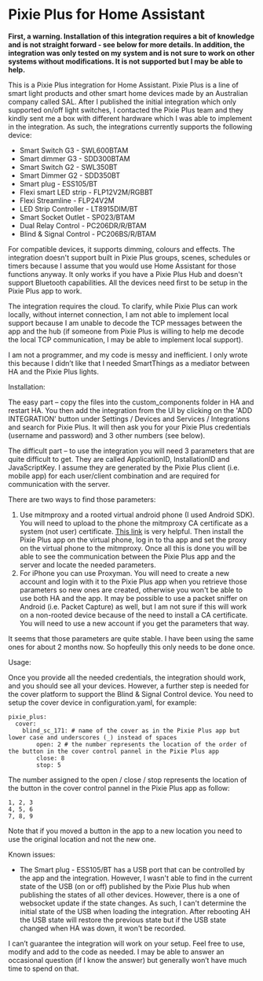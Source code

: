 # Pixie Plus for Home Assistant

**First, a warning. Installation of this integration requires a bit of knowledge and is not straight forward - see below for more details. In addition, the 
integration was only tested on my system and is not sure to work on other systems without modifications. It is not supported but I may be able to help.** 

This is a Pixie Plus integration for Home Assistant. Pixie Plus is a line of smart light products and other smart home devices made by an Australian
company called SAL. After I published the initial integration which only supported on/off light switches, I contacted the Pixie Plus team and they kindly
sent me a box with different hardware which I was able to implement in the integration. As such, the integrations currently supports the following device:
    
- Smart Switch G3 - SWL600BTAM
- Smart dimmer G3 - SDD300BTAM
- Smart Switch G2 - SWL350BT
- Smart Dimmer G2 - SDD350BT
- Smart plug - ESS105/BT
- Flexi smart LED strip - FLP12V2M/RGBBT
- Flexi Streamline - FLP24V2M
- LED Strip Controller - LT8915DIM/BT
- Smart Socket Outlet - SP023/BTAM
- Dual Relay Control - PC206DR/R/BTAM
- Blind & Signal Control - PC206BS/R/BTAM

For compatible devices, it supports dimming, colours and effects. The integration doesn't support built in Pixie Plus groups, scenes, schedules or timers 
because I assume that you would use Home Assistant for those functions anyway. It only works if you have a Pixie Plus Hub and doesn't support Bluetooth
capabilities. All the devices need first to be setup in the Pixie Plus app to work. 

The integration requires the cloud. To clarify, while Pixie Plus can 
work locally, without internet connection, I am not able to implement local support because I am unable to decode the TCP messages between the app and the 
hub (if someone from Pixie Plus is willing to help me decode the local TCP communication, I may be able to implement local support). 

I am not a programmer, and my code is messy and inefficient. I only wrote this because I didn’t like that I needed SmartThings as a mediator between HA and 
the Pixie Plus lights.  

Installation: 

The easy part – copy the files into the custom_components folder in HA and restart HA. You then add the integration from the UI by clicking on the 
'ADD INTEGRATION' button under Settings / Devices and Services / Integrations and search for Pixie Plus. It will then ask you for your Pixie Plus 
credentials (username and password) and 3 other numbers (see below).

The difficult part – to use the integration you will need 3 parameters that are quite difficult to get. They are called ApplicationID, InstallationID and 
JavaScriptKey. I assume they are generated by the Pixie Plus client (i.e. mobile app) for each user/client combination and are required for communication 
with the server. 

There are two ways to find those parameters: 
1. Use mitmproxy and a rooted virtual android phone (I used Android SDK). You will need to upload to the phone the mitmproxy CA certificate as a system 
(not user) certificate. [This link](https://docs.mitmproxy.org/stable/howto-install-system-trusted-ca-android/) is very helpful. Then install the Pixie 
Plus app on the virtual phone, log in to tha app and set the proxy on the virtual phone to the mitmproxy. Once all this is done you will
be able to see the communication between the Pixie Plus app and the server and locate the needed parameters. 
2. For iPhone you can use Proxyman. You will need to create a new account and login with it to the Pixie Plus app when you retrieve those parameters so new 
ones are created, otherwise you won't be able to use both HA and the app. It may be possible to use a packet sniffer on Android (i.e. Packet Capture) as 
well, but I am not sure if this will work on a non-rooted device because of the need to install a CA certificate. You will need to use a new account
if you get the parameters that way.

It seems that those parameters are quite stable. I have been using the same ones for about 2 months now. So hopfeully this only needs to be done once. 

Usage: 

Once you provide all the needed credentials, the integration should work, and you should see all your devices. However, a further step is needed for the 
cover platform to support the Blind & Signal Control device. You need to setup the cover device in configuration.yaml, for example:

```
pixie_plus:
  cover:
    blind_sc_171: # name of the cover as in the Pixie Plus app but lower case and underscores (_) instead of spaces
        open: 2 # the number represents the location of the order of the button in the cover control pannel in the Pixie Plus app
        close: 8
        stop: 5
```
The number assigned to the open / close / stop represents the location of the button in the cover control pannel in the Pixie Plus app as follow:
```
1, 2, 3
4, 5, 6
7, 8, 9
```
Note that if you moved a button in the app to a new location you need to use the original location and not the new one. 

Known issues:
- The Smart plug - ESS105/BT has a USB port that can be controlled by the app and the integration. However, I wasn't able to find in the 
current state of the USB (on or off) published by the Pixie Plus hub when publishing the states of all other devices. However, there is a one of websocket 
update if the state changes. As such, I can't determine the initial state of the USB when loading the integration. After rebooting AH the USB state will 
restore the previous state but if the USB state changed when HA was down, it won't be recorded.

I can’t guarantee the integration will work on your setup. Feel free to use, modify and add to the code as needed. I may be able to answer an occasional 
question (if I know the answer) but generally won’t have much time to spend on that. 
